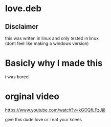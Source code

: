 # love.deb


## Disclaimer

this was writen in linux and only tested in linux \
(dont feel like making a windows version)

# Basicly why I made this

i was bored

# orginal video

https://www.youtube.com/watch?v=kGOQfLFzJj8

give this dude love or i eat your knees